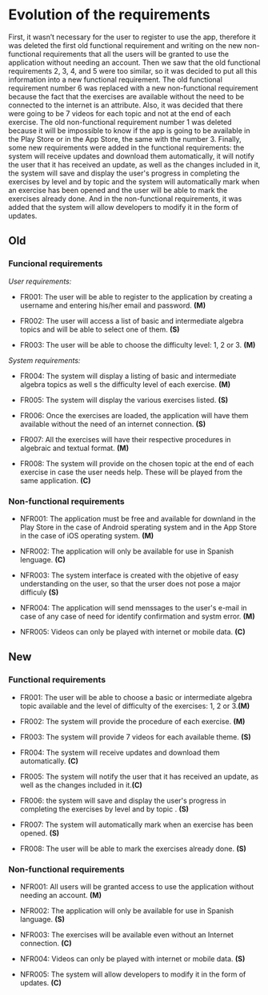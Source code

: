 # Evolution of the requirements
First, it wasn’t necessary for the user to register to use the app, therefore it was deleted the first old functional requirement and writing on the new non-functional requirements that all the users will be granted to use the application without needing an account. Then we saw that the old functional requirements 2, 3, 4, and 5 were too similar, so it was decided to put all this information into a new functional requirement. The old functional requirement number 6 was replaced with a new non-functional requirement because the fact that the exercises are available without the need to be connected to the internet is an attribute. Also, it was decided that there were going to be 7 videos for each topic and not at the end of each exercise. The old non-functional requirement number 1 was deleted because it will be impossible to know if the app is going to be available in the Play Store or in the App Store, the same with the number 3. Finally, some new requirements were added in the functional requirements: the system will receive updates and download them automatically, it will notify the user that it has received an update, as well as the changes included in it,  the system will save and display the user's progress in completing the exercises by level and by topic and the system will automatically mark when an exercise has been opened and the user will be able to mark the exercises already done. And in the non-functional requirements, it was added that the system will allow developers to modify it in the form of updates.

## Old 

### Funcional requirements

_User requirements:_

* FR001: The user will be able to register to the application by creating a username and entering his/her email and password. **(M)**

* FR002: The user will access a list of basic and intermediate algebra topics and will be able to select one of them. **(S)**

* FR003: The user will be able to choose the difficulty level: 1, 2 or 3. **(M)**

_System requirements:_

* FR004: The system will display a listing of basic and intermediate algebra topics as well s the difficulty level of each exercise. **(M)**

* FR005: The system will display the various exercises listed. **(S)**

* FR006: Once the exercises are loaded, the application will have them available without the need of an internet connection. **(S)**

* FR007: All the exercises will have their respective procedures in algebraic and textual format. **(M)**

* FR008: The system will provide on the chosen topic at the end of each exercise in case the user needs help. These will be played from the same application. **(C)**

### Non-functional requirements

* NFR001: The application must be free and available for downland in the Play Store in the case of Android sperating system and in the App Store in the case of iOS operating system. **(M)** 

* NFR002: The application will only be available for use in Spanish lenguage. **(C)**

* NFR003: The system interface is created with the objetive of easy understanding on the user, so that the urser does not pose a major difficuly **(S)**

* NFR004: The application will send menssages to the user's e-mail in case of any case of need for identify confirmation and systm error. **(M)**

* NFR005: Videos can only be played with internet or mobile data. **(C)**

## New

### Functional requirements

- FR001: The user will be able to choose a basic or intermediate algebra topic available and the level of difficulty of the exercises: 1, 2 or 3.**(M)**

- FR002: The system will provide the procedure of each exercise. **(M)**

- FR003: The system will provide 7 videos for each available theme. **(S)**
 
- FR004: The system will receive updates and download them automatically. **(C)**
 
- FR005: The system will notify the user that it has received an update, as well as the changes included in it.**(C)**

- FR006: the system will save and display the user's progress in completing the exercises by level and by topic . **(S)**

- FR007: The system will automatically mark when an exercise has been opened. **(S)**

- FR008: The user will be able to mark the exercises already done. **(S)**
 
### Non-functional requirements

- NFR001: All users will be granted access to use the application without needing an account. **(M)**

- NFR002: The application will only be available for use in Spanish language. **(S)**
 
- NFR003: The exercises will be available even without an Internet connection. **(C)**
 
- NFR004: Videos can only be played with internet or mobile data. **(S)**
 
- NFR005: The system will allow developers to modify it in the form of updates. **(C)**
